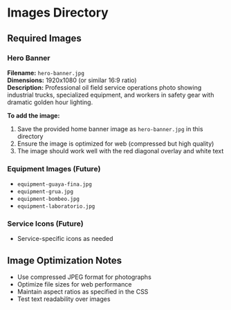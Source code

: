 # Images Directory

## Required Images

### Hero Banner
**Filename:** `hero-banner.jpg`  
**Dimensions:** 1920x1080 (or similar 16:9 ratio)  
**Description:** Professional oil field service operations photo showing industrial trucks, specialized equipment, and workers in safety gear with dramatic golden hour lighting.

**To add the image:**
1. Save the provided home banner image as `hero-banner.jpg` in this directory
2. Ensure the image is optimized for web (compressed but high quality)
3. The image should work well with the red diagonal overlay and white text

### Equipment Images (Future)
- `equipment-guaya-fina.jpg`
- `equipment-grua.jpg`  
- `equipment-bombeo.jpg`
- `equipment-laboratorio.jpg`

### Service Icons (Future)
- Service-specific icons as needed

## Image Optimization Notes
- Use compressed JPEG format for photographs
- Optimize file sizes for web performance
- Maintain aspect ratios as specified in the CSS
- Test text readability over images 